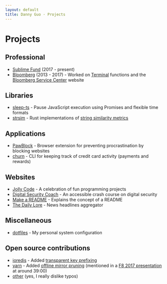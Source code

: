 ```yaml
---
layout: default
title: Danny Guo · Projects
---
```


# Projects

## Professional
* [Sublime Fund](https://sublimefund.org) (2017 - present)
* [Bloomberg](https://bloomberg.com) (2013 - 2017) - Worked on [Terminal](https://www.bloomberg.com/professional/solution/bloomberg-terminal/) functions and the [Bloomberg Service Center](https://service.bloomberg.com) website

## Libraries
* [sleep-ts](https://github.com/dguo/sleep-ts) - Pause JavaScript execution using Promises and flexible time formats
* [strsim](https://github.com/dguo/strsim-rs) - Rust implementations of [string similarity metrics](https://en.wikipedia.org/wiki/String_metric)

## Applications
* [PawBlock](https://dannyguo.com/pawblock) - Browser extension for preventing procrastination by blocking websites
* [churn](https://github.com/dguo/churn) - CLI for keeping track of credit card
  activity (payments and rewards)

## Websites
* [Jolly Code](https://jollycode.org) - A celebration of fun programming projects
* [Digital Security Coach](https://digitalsecuritycoach.com) - An accessible crash course on digital security
* [Make a README](https://makeareadme.com) - Explains the concept of a README
* [The Daily Lore](https://www.dailylore.com/) - News headlines aggregator

## Miscellaneous
* [dotfiles](https://github.com/dguo/dotfiles) - My personal system configuration

## Open source contributions
* [ioredis](https://github.com/luin/ioredis) - Added [transparent key prefixing](https://github.com/luin/ioredis#transparent-key-prefixing)
* [yarn](https://yarnpkg.com) - Added [offline mirror pruning](https://yarnpkg.com/en/docs/prune-offline-mirror) (mentioned in a [F8 2017 presentation](https://developers.facebook.com/videos/f8-2017/building-high-quality-javascript-tools/) at around 39:00)
* [other](https://showmyprs.com/user/dguo) (yes, I really dislike typos)
